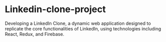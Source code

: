 # Linkedin-clone-project
Developing a LinkedIn Clone, a dynamic web application designed to replicate the core functionalities of LinkedIn, using  technologies including React, Redux, and Firebase.
